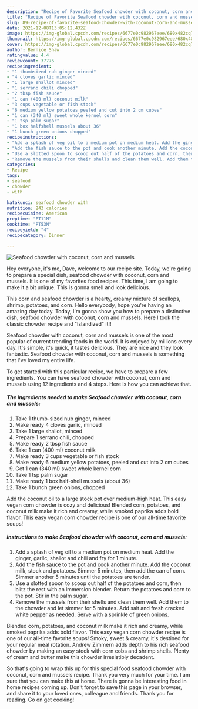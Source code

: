 ```yaml
---
description: "Recipe of Favorite Seafood chowder with coconut, corn and mussels"
title: "Recipe of Favorite Seafood chowder with coconut, corn and mussels"
slug: 89-recipe-of-favorite-seafood-chowder-with-coconut-corn-and-mussels
date: 2021-12-08T13:05:12.432Z
image: https://img-global.cpcdn.com/recipes/6677e0c982967eee/680x482cq70/seafood-chowder-with-coconut-corn-and-mussels-recipe-main-photo.jpg
thumbnail: https://img-global.cpcdn.com/recipes/6677e0c982967eee/680x482cq70/seafood-chowder-with-coconut-corn-and-mussels-recipe-main-photo.jpg
cover: https://img-global.cpcdn.com/recipes/6677e0c982967eee/680x482cq70/seafood-chowder-with-coconut-corn-and-mussels-recipe-main-photo.jpg
author: Bernice Shaw
ratingvalue: 4.4
reviewcount: 37776
recipeingredient:
- "1 thumbsized nub ginger minced"
- "4 cloves garlic minced"
- "1 large shallot minced"
- "1 serrano chili chopped"
- "2 tbsp fish sauce"
- "1 can (400 ml) coconut milk"
- "3 cups vegetable or fish stock"
- "6 medium yellow potatoes peeled and cut into 2 cm cubes"
- "1 can (340 ml) sweet whole kernel corn"
- "1 tsp palm sugar"
- "1 box halfshell mussels about 36"
- "1 bunch green onions chopped"
recipeinstructions:
- "Add a splash of veg oil to a medium pot on medium heat. Add the ginger, garlic, shallot and chili and fry for 1 minute."
- "Add the fish sauce to the pot and cook another minute. Add the coconut milk, stock and potatoes. Simmer 5 minutes, then add the can of corn. Simmer another 5 minutes until the potatoes are tender."
- "Use a slotted spoon to scoop out half of the potatoes and corn, then blitz the rest with an immersion blender. Return the potatoes and corn to the pot. Stir in the palm sugar."
- "Remove the mussels from their shells and clean them well. Add them to the chowder and let simmer for 5 minutes. Add salt and fresh cracked white pepper as needed. Serve with a sprinkle of green onions."
categories:
- Recipe
tags:
- seafood
- chowder
- with

katakunci: seafood chowder with 
nutrition: 243 calories
recipecuisine: American
preptime: "PT11M"
cooktime: "PT53M"
recipeyield: "4"
recipecategory: Dinner

---
```



![Seafood chowder with coconut, corn and mussels](https://img-global.cpcdn.com/recipes/6677e0c982967eee/680x482cq70/seafood-chowder-with-coconut-corn-and-mussels-recipe-main-photo.jpg)

Hey everyone, it's me, Dave, welcome to our recipe site. Today, we're going to prepare a special dish, seafood chowder with coconut, corn and mussels. It is one of my favorites food recipes. This time, I am going to make it a bit unique. This is gonna smell and look delicious.

This corn and seafood chowder is a hearty, creamy mixture of scallops, shrimp, potatoes, and corn. Hello everybody, hope you&#39;re having an amazing day today. Today, I&#39;m gonna show you how to prepare a distinctive dish, seafood chowder with coconut, corn and mussels. Here I took the classic chowder recipe and &#34;Islandized&#34; it!!

Seafood chowder with coconut, corn and mussels is one of the most popular of current trending foods in the world. It is enjoyed by millions every day. It's simple, it's quick, it tastes delicious. They are nice and they look fantastic. Seafood chowder with coconut, corn and mussels is something that I've loved my entire life.


To get started with this particular recipe, we have to prepare a few ingredients. You can have seafood chowder with coconut, corn and mussels using 12 ingredients and 4 steps. Here is how you can achieve that.

<!--inarticleads1-->

##### The ingredients needed to make Seafood chowder with coconut, corn and mussels:

1. Take 1 thumb-sized nub ginger, minced
1. Make ready 4 cloves garlic, minced
1. Take 1 large shallot, minced
1. Prepare 1 serrano chili, chopped
1. Make ready 2 tbsp fish sauce
1. Take 1 can (400 ml) coconut milk
1. Make ready 3 cups vegetable or fish stock
1. Make ready 6 medium yellow potatoes, peeled and cut into 2 cm cubes
1. Get 1 can (340 ml) sweet whole kernel corn
1. Take 1 tsp palm sugar
1. Make ready 1 box half-shell mussels (about 36)
1. Take 1 bunch green onions, chopped


Add the coconut oil to a large stock pot over medium-high heat. This easy vegan corn chowder is cozy and delicious! Blended corn, potatoes, and coconut milk make it rich and creamy, while smoked paprika adds bold flavor. This easy vegan corn chowder recipe is one of our all-time favorite soups! 

<!--inarticleads2-->

##### Instructions to make Seafood chowder with coconut, corn and mussels:

1. Add a splash of veg oil to a medium pot on medium heat. Add the ginger, garlic, shallot and chili and fry for 1 minute.
1. Add the fish sauce to the pot and cook another minute. Add the coconut milk, stock and potatoes. Simmer 5 minutes, then add the can of corn. Simmer another 5 minutes until the potatoes are tender.
1. Use a slotted spoon to scoop out half of the potatoes and corn, then blitz the rest with an immersion blender. Return the potatoes and corn to the pot. Stir in the palm sugar.
1. Remove the mussels from their shells and clean them well. Add them to the chowder and let simmer for 5 minutes. Add salt and fresh cracked white pepper as needed. Serve with a sprinkle of green onions.


Blended corn, potatoes, and coconut milk make it rich and creamy, while smoked paprika adds bold flavor. This easy vegan corn chowder recipe is one of our all-time favorite soups! Smoky, sweet &amp; creamy, it&#39;s destined for your regular meal rotation. Andrew Zimmern adds depth to his rich seafood chowder by making an easy stock with corn cobs and shrimp shells. Plenty of cream and butter make this chowder irresistibly decadent. 

So that's going to wrap this up for this special food seafood chowder with coconut, corn and mussels recipe. Thank you very much for your time. I am sure that you can make this at home. There is gonna be interesting food in home recipes coming up. Don't forget to save this page in your browser, and share it to your loved ones, colleague and friends. Thank you for reading. Go on get cooking!
